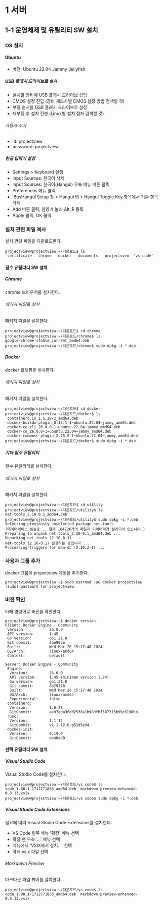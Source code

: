 # 1 서버
## 1-1 운영체제 및 유틸리티 SW 설치

### OS 설치
#### Ubuntu

* 버전: Ubuntu 22.04 Jammy Jellyfish

##### USB 플래시 드라이브로 설치

* 설치할 장비에 USB 플래시 드라이브 삽입
* CMOS 설정 진입 (장비 제조사별 CMOS 설정 방법 검색할 것)
* 부팅 순서를 USB 플래시 드라이브로 설정
* 재부팅 후 설치 진행 (Linux별 설치 절차 검색할 것)

###### 사용자 추가
* id: projectview
* password: projectview

##### 한글 입력기 설정
* Settings > Keyboard 실행
* Input Sources: 한국어 삭제
* Input Sources: 한국어(Hangul) 우측 메뉴 버튼 클릭
* Preferences 메뉴 클릭
* iBusHangul Setup 창 > Hangul 탭 > Hangul Toggle Key 항목에서 기존 항목 삭제
* Add 버튼 클릭, 한영키 눌러 Alt_R 등록
* Apply 클릭, OK 클릭

### 설치 관련 파일 복사
설치 관련 파일을 다운로드한다.
```
projectview@projectview:~/다운로드$ ls
 certificate   chrome   docker   documents   projectview  'vs code'

```

#### 필수 유틸리티 SW 설치
##### Chrome
chrome 브라우저를 설치한다.

###### 패키지 파일로 설치
패키지 파일을 설치한다.
```
projectview@projectview:~/다운로드$ cd chrome
projectview@projectview:~/다운로드/chrome$ ls
google-chrome-stable_current_amd64.deb
projectview@projectview:~/다운로드/chrome$ sudo dpkg -i *.deb

```
##### Docker
docker 플랫폼을 설치한다.

###### 패키지 파일로 설치
패키지 파일을 설치한다.
```
projectview@projectview:~/다운로드$ cd docker
projectview@projectview:~/다운로드/docker$ ls
 containerd.io_1.6.28-2_amd64.deb
 docker-buildx-plugin_0.13.1-1~ubuntu.22.04~jammy_amd64.deb
 docker-ce-cli_26.0.0-1~ubuntu.22.04~jammy_amd64.deb
 docker-ce_26.0.0-1~ubuntu.22.04~jammy_amd64.deb
 docker-compose-plugin_2.25.0-1~ubuntu.22.04~jammy_amd64.deb
projectview@projectview:~/다운로드/docker$ sudo dpkg -i *.deb

```

##### 기타 필수 유틸리티
필수 유틸리티를 설치한다.

###### 패키지 파일로 설치
패키지 파일을 설치한다.

```
projectview@projectview:~/다운로드$ cd utility
projectview@projectview:~/다운로드/utility$ ls
net-tools_2.10-0.1_amd64.deb
projectview@projectview:~/다운로드/utility$ sudo dpkg -i *.deb
Selecting previously unselected package net-tools.
(데이터베이스 읽는중 ...현재 164726개의 파일과 디렉터리가 설치되어 있습니다.)
Preparing to unpack net-tools_2.10-0.1_amd64.deb ...
Unpacking net-tools (2.10-0.1) ...
net-tools (2.10-0.1) 설정하는 중입니다 ...
Processing triggers for man-db (2.10.2-1) ...
```


### 사용자 그룹 추가
docker 그룹에 projectview 계정을 추가한다.
```
projectview@projectview:~$ sudo usermod -aG docker projectview
[sudo] password for projectview: 
```

### 버전 확인
아래 명령어로 버전을 확인한다.
```
projectview@projectview:~$ docker version
Client: Docker Engine - Community
 Version:           26.0.0
 API version:       1.45
 Go version:        go1.21.8
 Git commit:        2ae903e
 Built:             Wed Mar 20 15:17:48 2024
 OS/Arch:           linux/amd64
 Context:           default

Server: Docker Engine - Community
 Engine:
  Version:          26.0.0
  API version:      1.45 (minimum version 1.24)
  Go version:       go1.21.8
  Git commit:       8b79278
  Built:            Wed Mar 20 15:17:48 2024
  OS/Arch:          linux/amd64
  Experimental:     false
 containerd:
  Version:          1.6.28
  GitCommit:        ae07eda36dd25f8a1b98dfbf587313b99c0190bb
 runc:
  Version:          1.1.12
  GitCommit:        v1.1.12-0-g51d5e94
 docker-init:
  Version:          0.19.0
  GitCommit:        de40ad0

```

#### 선택 유틸리티 SW 설치
##### Visual Studio Code
Visual Studio Code를 설치한다.
```
projectview@projectview:~/다운로드/vs code$ ls
code_1.88.1-1712771838_amd64.deb  markdown-preview-enhanced-0.8.13.vsix
projectview@projectview:~/다운로드/vs code$ sudo dpkg -i *.deb
```

##### Visual Studio Code Extensions
필요에 따라 Visual Studio Code Extensions를 설치한다.

* VS Code 왼쪽 메뉴 '확장' 메뉴 선택
* 확장 팬 우측 '...' 메뉴 선택
* 메뉴에서 'VSIX에서 설치...' 선택
* 아래 vsix 파일 선택

###### Markdown Preview

마크다운 파일 뷰어를 설치한다.
```
projectview@projectview:~/다운로드/vs code$ ls
code_1.88.1-1712771838_amd64.deb  markdown-preview-enhanced-0.8.13.vsix
```
